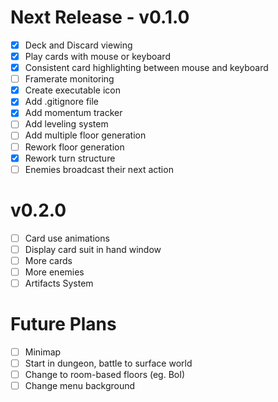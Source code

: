 # Next Release - v0.1.0
- [x] Deck and Discard viewing
- [x] Play cards with mouse or keyboard
- [x] Consistent card highlighting between mouse and keyboard
- [ ] Framerate monitoring
- [x] Create executable icon
- [x] Add .gitignore file
- [x] Add momentum tracker
- [ ] Add leveling system
- [ ] Add multiple floor generation
- [ ] Rework floor generation
- [x] Rework turn structure
- [ ] Enemies broadcast their next action

# v0.2.0
- [ ] Card use animations
- [ ] Display card suit in hand window
- [ ] More cards
- [ ] More enemies
- [ ] Artifacts System

# Future Plans
- [ ] Minimap
- [ ] Start in dungeon, battle to surface world
- [ ] Change to room-based floors (eg. BoI)
- [ ] Change menu background
